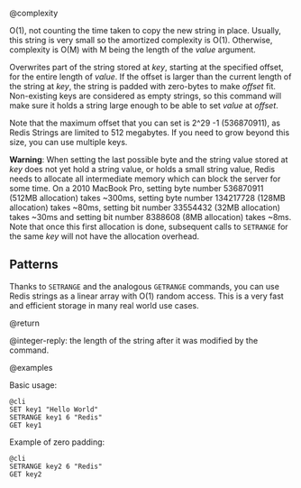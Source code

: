 @complexity

O(1), not counting the time taken to copy the new string in place. Usually,
this string is very small so the amortized complexity is O(1). Otherwise,
complexity is O(M) with M being the length of the _value_ argument.

Overwrites part of the string stored at _key_, starting at the specified
offset, for the entire length of _value_. If the offset is larger than the
current length of the string at _key_, the string is padded with zero-bytes to
make _offset_ fit. Non-existing keys are considered as empty strings, so this
command will make sure it holds a string large enough to be able to set _value_
at _offset_.

Note that the maximum offset that you can set is 2^29 -1 (536870911), as Redis
Strings are limited to 512 megabytes. If you need to grow beyond this size, you
can use multiple keys.

**Warning**: When setting the last possible byte and the string value stored at
_key_ does not yet hold a string value, or holds a small string value, Redis
needs to allocate all intermediate memory which can block the server for some
time.  On a 2010 MacBook Pro, setting byte number 536870911 (512MB allocation)
takes ~300ms, setting byte number 134217728 (128MB allocation) takes ~80ms,
setting bit number 33554432 (32MB allocation) takes ~30ms and setting bit
number 8388608 (8MB allocation) takes ~8ms. Note that once this first
allocation is done, subsequent calls to `SETRANGE` for the same _key_ will not
have the allocation overhead.

## Patterns

Thanks to `SETRANGE` and the analogous `GETRANGE` commands, you can use Redis strings
as a linear array with O(1) random access. This is a very fast and
efficient storage in many real world use cases.

@return

@integer-reply: the length of the string after it was modified by the command.

@examples

Basic usage:

    @cli
    SET key1 "Hello World"
    SETRANGE key1 6 "Redis"
    GET key1

Example of zero padding:

    @cli
    SETRANGE key2 6 "Redis"
    GET key2

